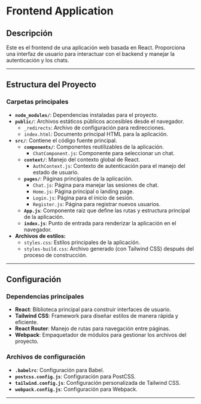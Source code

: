 # Frontend Application

## Descripción

Este es el frontend de una aplicación web basada en React. Proporciona una interfaz de usuario para interactuar con el backend y manejar la autenticación y los chats.

---

## Estructura del Proyecto

### **Carpetas principales**
- **`node_modules/`**: Dependencias instaladas para el proyecto.
- **`public/`**: Archivos estáticos públicos accesibles desde el navegador.
  - `_redirects`: Archivo de configuración para redirecciones.
  - `index.html`: Documento principal HTML para la aplicación.
- **`src/`**: Contiene el código fuente principal.
  - **`components/`**: Componentes reutilizables de la aplicación.
    - `ChatComponent.js`: Componente para seleccionar un chat.
  - **`context/`**: Manejo del contexto global de React.
    - `AuthContext.js`: Contexto de autenticación para el manejo del estado de usuario.
  - **`pages/`**: Páginas principales de la aplicación.
    - `Chat.js`: Página para manejar las sesiones de chat.
    - `Home.js`: Página principal o landing page.
    - `Login.js`: Página para el inicio de sesión.
    - `Register.js`: Página para registrar nuevos usuarios.
  - **`App.js`**: Componente raíz que define las rutas y estructura principal de la aplicación.
  - **`index.js`**: Punto de entrada para renderizar la aplicación en el navegador.
- **Archivos de estilos:**
  - `styles.css`: Estilos principales de la aplicación.
  - `styles-build.css`: Archivo generado (con Tailwind CSS) después del proceso de construcción.

---

## Configuración

### **Dependencias principales**
- **React**: Biblioteca principal para construir interfaces de usuario.
- **Tailwind CSS**: Framework para diseñar estilos de manera rápida y eficiente.
- **React Router**: Manejo de rutas para navegación entre páginas.
- **Webpack**: Empaquetador de módulos para gestionar los archivos del proyecto.

### **Archivos de configuración**
- **`.babelrc`**: Configuración para Babel.
- **`postcss.config.js`**: Configuración para PostCSS.
- **`tailwind.config.js`**: Configuración personalizada de Tailwind CSS.
- **`webpack.config.js`**: Configuración para Webpack.

---
